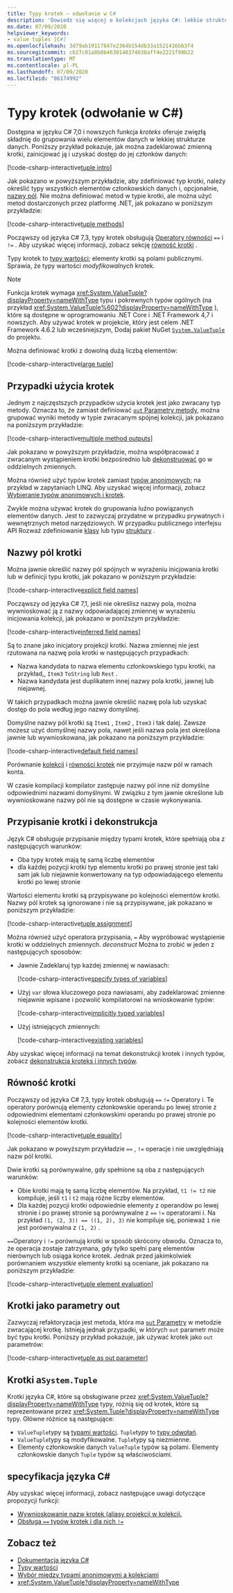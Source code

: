 ```yaml
---
title: Typy krotek — odwołanie w C#
description: 'Dowiedz się więcej o kolekcjach języka C#: lekkie struktury danych, których można użyć do grupowania luźno powiązanych elementów danych'
ms.date: 07/09/2020
helpviewer_keywords:
- value tuples [C#]
ms.openlocfilehash: 3d79ab19117847e2364b154db33a1521416bb3f4
ms.sourcegitcommit: cb27c01a8b0b4630148374638aff4e2221f90b22
ms.translationtype: MT
ms.contentlocale: pl-PL
ms.lasthandoff: 07/09/2020
ms.locfileid: "86174992"
---
```

# <a name="tuple-types-c-reference"></a>Typy krotek (odwołanie w C#)

Dostępna w języku C# 7,0 i nowszych funkcja *kroteks* oferuje zwięzłą składnię do grupowania wielu elementów danych w lekkiej strukturze danych. Poniższy przykład pokazuje, jak można zadeklarować zmienną krotki, zainicjować ją i uzyskać dostęp do jej członków danych:

[!code-csharp-interactive[tuple intro](snippets/ValueTuples.cs#Introduction)]

Jak pokazano w powyższym przykładzie, aby zdefiniować typ krotki, należy określić typy wszystkich elementów członkowskich danych i, opcjonalnie, [nazwy pól](#tuple-field-names). Nie można definiować metod w typie krotki, ale można użyć metod dostarczonych przez platformę .NET, jak pokazano w poniższym przykładzie:

[!code-csharp-interactive[tuple methods](snippets/ValueTuples.cs#MethodOnTuples)]

Począwszy od języka C# 7,3, typy krotek obsługują [Operatory równości](../operators/equality-operators.md) `==` i `!=` . Aby uzyskać więcej informacji, zobacz sekcję [równość krotki](#tuple-equality) .

Typy krotek to [typy wartości](value-types.md); elementy krotki są polami publicznymi. Sprawia, że typy wartości *modyfikowalnych* krotek.

> [!NOTE]
> Funkcja krotek wymaga <xref:System.ValueTuple?displayProperty=nameWithType> typu i pokrewnych typów ogólnych (na przykład <xref:System.ValueTuple%602?displayProperty=nameWithType> ), które są dostępne w oprogramowaniu .NET Core i .NET Framework 4,7 i nowszych. Aby używać krotek w projekcie, który jest celem .NET Framework 4.6.2 lub wcześniejszym, Dodaj pakiet NuGet [`System.ValueTuple`](https://www.nuget.org/packages/System.ValueTuple/) do projektu.

Można definiować krotki z dowolną dużą liczbą elementów:

[!code-csharp-interactive[large tuple](snippets/ValueTuples.cs#LargeTuple)]

## <a name="use-cases-of-tuples"></a>Przypadki użycia krotek

Jednym z najczęstszych przypadków użycia krotek jest jako zwracany typ metody. Oznacza to, że zamiast definiować [ `out` Parametry metody](../keywords/out-parameter-modifier.md), można grupować wyniki metody w typie zwracanym spójnej kolekcji, jak pokazano na poniższym przykładzie:

[!code-csharp-interactive[multiple method outputs](snippets/ValueTuples.cs#MultipleReturns)]

Jak pokazano w powyższym przykładzie, można współpracować z zwracanym wystąpieniem krotki bezpośrednio lub [dekonstruować](#tuple-assignment-and-deconstruction) go w oddzielnych zmiennych.

Można również użyć typów krotek zamiast [typów anonimowych](../../programming-guide/classes-and-structs/anonymous-types.md); na przykład w zapytaniach LINQ. Aby uzyskać więcej informacji, zobacz [Wybieranie typów anonimowych i krotek](../../../standard/base-types/choosing-between-anonymous-and-tuple.md).

Zwykle można używać krotek do grupowania luźno powiązanych elementów danych. Jest to zazwyczaj przydatne w przypadku prywatnych i wewnętrznych metod narzędziowych. W przypadku publicznego interfejsu API Rozważ zdefiniowanie [klasy](../keywords/class.md) lub typu [struktury](struct.md) .

## <a name="tuple-field-names"></a>Nazwy pól krotki

Można jawnie określić nazwy pól spójnych w wyrażeniu inicjowania krotki lub w definicji typu krotki, jak pokazano w poniższym przykładzie:

[!code-csharp-interactive[explicit field names](snippets/ValueTuples.cs#ExplicitFieldNames)]

Począwszy od języka C# 7,1, jeśli nie określisz nazwy pola, można wywnioskować ją z nazwy odpowiadającej zmiennej w wyrażeniu inicjowania kolekcji, jak pokazano w poniższym przykładzie:

[!code-csharp-interactive[inferred field names](snippets/ValueTuples.cs#InferFieldNames)]

Są to znane jako inicjatory projekcji krotki. Nazwa zmiennej nie jest rzutowana na nazwę pola krotki w następujących przypadkach:

- Nazwa kandydata to nazwa elementu członkowskiego typu krotki, na przykład,, `Item3` `ToString` lub `Rest` .
- Nazwa kandydata jest duplikatem innej nazwy pola krotki, jawnej lub niejawnej.

W takich przypadkach można jawnie określić nazwę pola lub uzyskać dostęp do pola według jego nazwy domyślnej.

Domyślne nazwy pól krotki są `Item1` , `Item2` , `Item3` i tak dalej. Zawsze możesz użyć domyślnej nazwy pola, nawet jeśli nazwa pola jest określona jawnie lub wywnioskowana, jak pokazano na poniższym przykładzie:

[!code-csharp-interactive[default field names](snippets/ValueTuples.cs#DefaultFieldNames)]

Porównanie [kolekcji](#tuple-assignment-and-deconstruction) i [równości krotek](#tuple-equality) nie przyjmuje nazw pól w ramach konta.

W czasie kompilacji kompilator zastępuje nazwy pól inne niż domyślne odpowiednimi nazwami domyślnymi. W związku z tym jawnie określone lub wywnioskowane nazwy pól nie są dostępne w czasie wykonywania.

## <a name="tuple-assignment-and-deconstruction"></a>Przypisanie krotki i dekonstrukcja

Język C# obsługuje przypisanie między typami krotek, które spełniają oba z następujących warunków:

- Oba typy krotek mają tę samą liczbę elementów
- dla każdej pozycji krotki typ elementu krotki po prawej stronie jest taki sam jak lub niejawnie konwertowany na typ odpowiadającego elementu krotki po lewej stronie

Wartości elementu krotki są przypisywane po kolejności elementów krotki. Nazwy pól krotek są ignorowane i nie są przypisywane, jak pokazano w poniższym przykładzie:

[!code-csharp-interactive[tuple assignment](snippets/ValueTuples.cs#Assignment)]

Można również użyć operatora przypisania, `=` Aby wypróbować wystąpienie krotki w oddzielnych zmiennych. *deconstruct* Można to zrobić w jeden z następujących sposobów:

- Jawnie Zadeklaruj typ każdej zmiennej w nawiasach:

  [!code-csharp-interactive[specify types of variables](snippets/ValueTuples.cs#DeconstructExplicit)]

- Użyj `var` słowa kluczowego poza nawiasami, aby zadeklarować zmienne niejawnie wpisane i pozwolić kompilatorowi na wnioskowanie typów:

  [!code-csharp-interactive[implicitly typed variables](snippets/ValueTuples.cs#DeconstructVar)]

- Użyj istniejących zmiennych:

  [!code-csharp-interactive[existing variables](snippets/ValueTuples.cs#DeconstructExisting)]

Aby uzyskać więcej informacji na temat dekonstrukcji krotek i innych typów, zobacz [dekonstrukcja kroteks i innych typów](../../deconstruct.md).

## <a name="tuple-equality"></a>Równość krotki

Począwszy od języka C# 7,3, typy krotek obsługują `==` `!=` Operatory i. Te operatory porównują elementy członkowskie operandu po lewej stronie z odpowiednimi elementami członkowskimi operandu po prawej stronie po kolejności elementów krotki.

[!code-csharp-interactive[tuple equality](snippets/ValueTuples.cs#TupleEquality)]

Jak pokazano w powyższym przykładzie `==` , `!=` operacje i nie uwzględniają nazw pól krotki.

Dwie krotki są porównywalne, gdy spełnione są oba z następujących warunków:

- Obie krotki mają tę samą liczbę elementów. Na przykład, `t1 != t2` nie kompiluje, jeśli `t1` i `t2` mają różne liczby elementów.
- Dla każdej pozycji krotki odpowiednie elementy z operandów po lewej stronie i po prawej stronie są porównywalne z `==` `!=` operatorami i. Na przykład `(1, (2, 3)) == ((1, 2), 3)` nie kompiluje się, ponieważ `1` nie jest porównywalna z `(1, 2)` .

`==`Operatory i `!=` porównują krotki w sposób skrócony obwodu. Oznacza to, że operacja zostaje zatrzymana, gdy tylko spełni parę elementów nierównych lub osiąga końce krotek. Jednak przed jakimkolwiek porównaniem *wszystkie* elementy krotki są oceniane, jak pokazano na poniższym przykładzie:

[!code-csharp-interactive[tuple element evaluation](snippets/ValueTuples.cs#TupleEvaluationForEquality)]

## <a name="tuples-as-out-parameters"></a>Krotki jako parametry out

Zazwyczaj refaktoryzacja jest metoda, która ma [ `out` Parametry](../keywords/out-parameter-modifier.md) w metodzie zwracającej krotkę. Istnieją jednak przypadki, w których `out` parametr może być typu krotki. Poniższy przykład pokazuje, jak używać krotek jako `out` parametrów:

[!code-csharp-interactive[tuple as out parameter](snippets/ValueTuples.cs#TupleAsOutParameter)]

## <a name="tuples-vs-systemtuple"></a>Krotki a`System.Tuple`

Krotki języka C#, które są obsługiwane przez <xref:System.ValueTuple?displayProperty=nameWithType> typy, różnią się od krotek, które są reprezentowane przez <xref:System.Tuple?displayProperty=nameWithType> typy. Główne różnice są następujące:

- `ValueTuple`typy są [typami wartości](value-types.md). `Tuple`typy to [typy odwołań](../keywords/reference-types.md).
- `ValueTuple`typy są modyfikowalne. `Tuple`typy są niezmienne.
- Elementy członkowskie danych `ValueTuple` typów są polami. Elementy członkowskie danych `Tuple` typów są właściwościami.

## <a name="c-language-specification"></a>specyfikacja języka C#

Aby uzyskać więcej informacji, zobacz następujące uwagi dotyczące propozycji funkcji:

- [Wywnioskowanie nazw krotek (aliasy projekcji w kolekcji.](~/_csharplang/proposals/csharp-7.1/infer-tuple-names.md)
- [Obsługa `==` typów krotek i dla nich `!=`](~/_csharplang/proposals/csharp-7.3/tuple-equality.md)

## <a name="see-also"></a>Zobacz też

- [Dokumentacja języka C#](../index.md)
- [Typy wartości](value-types.md)
- [Wybór między typami anonimowymi a kolekcjami](../../../standard/base-types/choosing-between-anonymous-and-tuple.md)
- <xref:System.ValueTuple?displayProperty=nameWithType>
